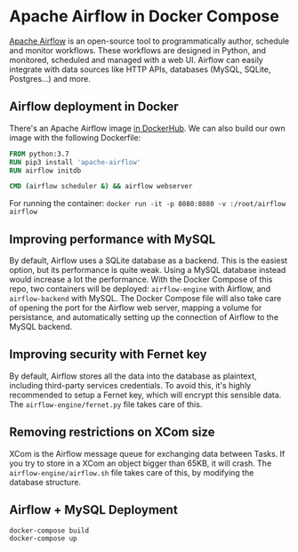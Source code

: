 # Apache Airflow in Docker Compose
[Apache Airflow](https://airflow.apache.org) is an open-source tool to programmatically author, schedule and monitor workflows. These workflows are designed in Python, and monitored, scheduled and managed with a web UI. Airflow can easily integrate with data sources like HTTP APIs, databases (MySQL, SQLite, Postgres...) and more.

## Airflow deployment in Docker
There's an Apache Airflow image [in DockerHub](https://hub.docker.com/r/apache/airflow). We can also build our own image with the following Dockerfile:

```Dockerfile
FROM python:3.7
RUN pip3 install 'apache-airflow'
RUN airflow initdb

CMD (airflow scheduler &) && airflow webserver
```

For running the container: `docker run -it -p 8080:8080 -v :/root/airflow airflow`

## Improving performance with MySQL
By default, Airflow uses a SQLite database as a backend. This is the easiest option, but its performance is quite weak. Using a MySQL database instead would increase a lot the performance. With the Docker Compose of this repo, two containers will be deployed: `airflow-engine` with Airflow, and `airflow-backend` with MySQL. The Docker Compose file will also take care of opening the port for the Airflow web server, mapping a volume for persistance, and automatically setting up the connection of Airflow to the MySQL backend.

## Improving security with Fernet key
By default, Airflow stores all the data into the database as plaintext, including third-party services credentials. To avoid this, it's highly recommended to setup a Fernet key, which will encrypt this sensible data. The `airflow-engine/fernet.py` file takes care of this.

## Removing restrictions on XCom size
XCom is the Airflow message queue for exchanging data between Tasks. If you try to store in a XCom an object bigger than 65KB, it will crash. The `airflow-engine/airflow.sh` file takes care of this, by modifying the database structure.

## Airflow + MySQL Deployment
```bash
docker-compose build
docker-compose up
```

